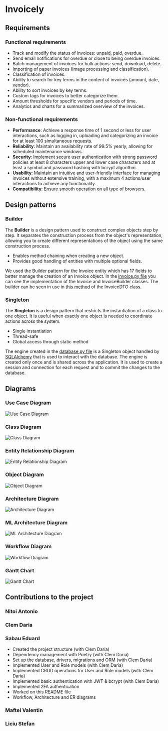 # Invoicely

## Requirements

### Functional requirements
- Track and modify the status of invoices: unpaid, paid, overdue.
- Send email notifications for overdue or close to being overdue invoices.
- Batch management of invoices for bulk actions: send, download, delete.
- Importing of paper invoices (Image processing and classification).
- Classification of invoices.
- Ability to search for key terms in the content of invoices (amount, date, vendor).
- Ability to sort invoices by key terms.
- Custom tags for invoices to better categorize them.
- Amount thresholds for specific vendors and periods of time.
- Analytics and charts for a summarized overview of the invoices.

### Non-functional requirements
- <b>Performance</b>: Achieve a response time of 1 second or less for user interactions, such as logging in, uploading and categorizing an invoice for at least 100 simultaneous requests.
- <b>Reliability</b>: Maintain an availability rate of 99.5% yearly, allowing for scheduled maintenance windows.
- <b>Security</b>: Implement secure user authentication with strong password policies at least 8 characters upper and lower case characters and at least a symbol and password hashing with bcrypt algorithm.
- <b>Usability</b>: Maintain an intuitive and user-friendly interface for managing invoices without extensive training, with a maximum 4 actions/user interactions to achieve any functionality.
- <b>Compatibility</b>: Ensure smooth operation on all type of browsers.

## Design patterns

### Builder

The **Builder** is a design pattern used to construct complex objects step by step. It separates the construction process from the object's representation, allowing you to create different representations of the object using the same construction process.

- Enables method chaining when creating a new object.
- Provides good handling of entities with multiple optional fields.

We used the Builder pattern for the Invoice entity which has 17 fields to better manage the creation of an Invoice object.
In the [invoice.py file](https://github.com/SabauEduard/invoicely/blob/main/api/models/invoice.py) you can see the implementation of the Invoice and InvoiceBuilder classes.
The builder can be seen in use in [this method](https://github.com/SabauEduard/invoicely/blob/main/api/dtos/invoice_dtos.py#L91) of the InvoiceDTO class.

### Singleton

The **Singleton** is a design pattern that restricts the instantiation of a class to one object. It is useful when exactly one object is needed to coordinate actions across the system.
- Single instantiation
- Thread-safe
- Global access through static method

The engine created in the [database.py file](https://github.com/SabauEduard/invoicely/blob/main/api/database.py) is a Singleton object handled by [SQLAlchemy](https://www.sqlalchemy.org/) that is used to interact with the database. The engine is created only once and is shared across the application.
It is used to create a session and connection for each request and to commit the changes to the database.


## Diagrams

### Use Case Diagram
![Use Case Diagram](diagrams/Use_Case_Diagram.jpg)

### Class Diagram
![Class Diagram](diagrams/Class_Diagram.png)

### Entity Relationship Diagram
![Entity Relationship Diagram](diagrams/ER_Diagram.png)

### Object Diagram
![Object Diagram](diagrams/Object_Diagram.png)

### Architecture Diagram
![Architecture Diagram](diagrams/Architecture_diagram.png)

### ML Architecture Diagram
![ML Architecture Diagram](diagrams/ML_architecture_diagram.jpeg)

### Workflow Diagram
![Workflow Diagram](diagrams/Workflow_Diagrams.png)

### Gantt Chart
![Gantt Chart](diagrams/Gantt_Diagram.png)

## Contributions to the project
### Nitoi Antonio
### Clem Daria
### Sabau Eduard
- Created the project structure (with Clem Daria)
- Dependency management with Poetry (with Clem Daria)
- Set up the database, drivers, migrations and ORM (with Clem Daria)
- Implemented User and Role models (with Clem Daria)
- Implemented CRUD operations for User and Role models (with Clem Daria)
- Implemented basic authentication with JWT & bcrypt (with Clem Daria)
- Implemented 2FA authentication
- Worked on this README file
- Workflow, Architecture and ER diagrams
### Maftei Valentin
### Liciu Stefan
